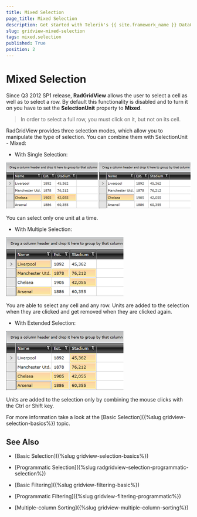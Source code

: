 ```yaml
---
title: Mixed Selection
page_title: Mixed Selection
description: Get started with Telerik's {{ site.framework_name }} DataGrid allowing the user to select a cell as well as to select a row. 
slug: gridview-mixed-selection
tags: mixed,selection
published: True
position: 2
---
```


# Mixed Selection

Since Q3 2012 SP1 release, __RadGridView__ allows the user to select a cell as well as to select a row. By default this functionality is disabled and to turn it on you have to set the __SelectionUnit__ property to __Mixed__.

>In order to select a full row, you must click on it, but not on its cell.

RadGridView provides three selection modes, which allow you to manipulate the type of selection. You can combine them with SelectionUnit - Mixed:
        

* With Single Selection:              

![Telerik {{ site.framework_name }} DataGrid MixedSelection 4](images/RadGridView_MixedSelection_4.png)

You can select only one unit at a time.
            
* With Multiple Selection:

![Telerik {{ site.framework_name }} DataGrid MixedSelection 3](images/RadGridView_MixedSelection_3.png)

You are able to select any cell and any row. Units are added to the selection when they are clicked and get removed when they are clicked again.
            
* With Extended Selection:

![Telerik {{ site.framework_name }} DataGrid MixedSelection 2](images/RadGridView_MixedSelection_2.png)

Units are added to the selection only by combining the mouse clicks with the Ctrl or Shift key.
            
For more information take a look at the [Basic Selection]({%slug gridview-selection-basics%}) topic.

## See Also

 * [Basic Selection]({%slug gridview-selection-basics%})

 * [Programmatic Selection]({%slug radgridview-selection-programmatic-selection%})

 * [Basic Filtering]({%slug gridview-filtering-basic%})

 * [Programmatic Filtering]({%slug gridview-filtering-programmatic%})

 * [Multiple-column Sorting]({%slug gridview-multiple-column-sorting%})
